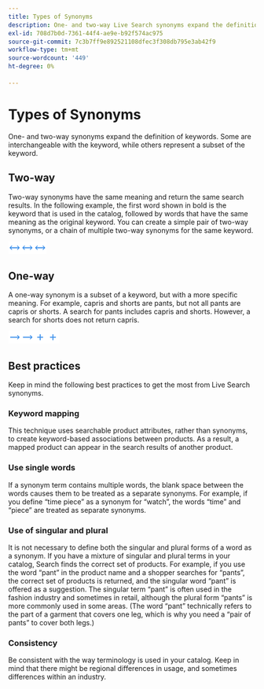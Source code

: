 ```yaml
---
title: Types of Synonyms
description: One- and two-way Live Search synonyms expand the definition of keywords.
exl-id: 708d7b0d-7361-44f4-ae9e-b92f574ac975
source-git-commit: 7c3b7ff9e892521108dfec3f308db795e3ab42f9
workflow-type: tm+mt
source-wordcount: '449'
ht-degree: 0%

---
```


# Types of Synonyms

One- and two-way synonyms expand the definition of keywords. Some are interchangeable with the keyword, while others represent a subset of the keyword.

## Two-way

Two-way synonyms have the same meaning and return the same search results. In the following example, the first word shown in bold is the keyword that is used in the catalog, followed by words that have the same meaning as the original keyword. You can create a simple pair of two-way synonyms, or a chain of multiple two-way synonyms for the same keyword.

****![](assets/btn-two-way.png)****![](assets/btn-two-way.png)![](assets/btn-two-way.png)

## One-way

A one-way synonym is a subset of a keyword, but with a more specific meaning. For example, capris and shorts are pants, but not all pants are capris or shorts. A search for pants includes capris and shorts. However, a search for shorts does not return capris.

****![](assets/btn-one-way.png)****![](assets/btn-one-way.png)![](assets/btn-multiple-one-way.png)![](assets/btn-multiple-one-way.png)

## Best practices

Keep in mind the following best practices to get the most from Live Search synonyms.

### Keyword mapping

This technique uses searchable product attributes, rather than synonyms, to create keyword-based associations between products. As a result, a mapped product can appear in the search results of another product. [](https://docs.magento.com/user-guide/catalog/search-results.html)

### Use single words

If a synonym term contains multiple words, the blank space between the words causes them to be treated as a separate synonyms. For example, if you define “time piece” as a synonym for “watch”, the words “time” and “piece” are treated as separate synonyms.

### Use of singular and plural

It is not necessary to define both the singular and plural forms of a word as a synonym. If you have a mixture of singular and plural terms in your catalog, Search finds the correct set of products. For example, if you use the word “pant” in the product name and a shopper searches for “pants”, the correct set of products is returned, and the singular word “pant” is offered as a suggestion. The singular term “pant” is often used in the fashion industry and sometimes in retail, although the plural form “pants” is more commonly used in some areas. (The word “pant” technically refers to the part of a garment that covers one leg, which is why you need a “pair of pants” to cover both legs.)

### Consistency

Be consistent with the way terminology is used in your catalog. Keep in mind that there might be regional differences in usage, and sometimes differences within an industry.
